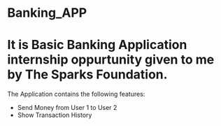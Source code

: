 # Banking_APP

# It is Basic Banking Application internship oppurtunity given to me by The Sparks Foundation.

The Application contains the following features:
* Send Money from User 1 to User 2
* Show Transaction History
